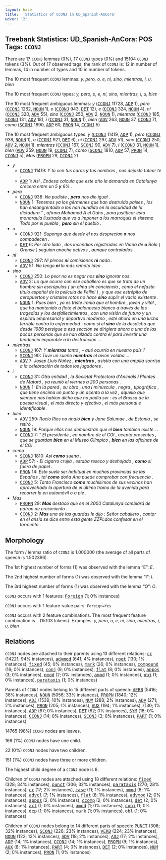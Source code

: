```yaml
---
layout: base
title:  'Statistics of CCONJ in UD_Spanish-AnCora'
udver: '2'
---
```


## Treebank Statistics: UD_Spanish-AnCora: POS Tags: `CCONJ`

There are 17 `CCONJ` lemmas (0%), 17 `CCONJ` types (0%) and 15104 `CCONJ` tokens (3%).
Out of 17 observed tags, the rank of `CCONJ` is: 12 in number of lemmas, 14 in number of types and 10 in number of tokens.

The 10 most frequent `CCONJ` lemmas: <em>y, pero, o, e, ni, sino, mientras, i, u, bien</em>

The 10 most frequent `CCONJ` types:  <em>y, pero, o, e, ni, sino, mientras, i, u, bien</em>

The 10 most frequent ambiguous lemmas: <em>y</em> (<tt><a href="es_ancora-pos-CCONJ.html">CCONJ</a></tt> 11728, <tt><a href="es_ancora-pos-ADP.html">ADP</a></tt> 1), <em>pero</em> (<tt><a href="es_ancora-pos-CCONJ.html">CCONJ</a></tt> 1262, <tt><a href="es_ancora-pos-NOUN.html">NOUN</a></tt> 1), <em>o</em> (<tt><a href="es_ancora-pos-CCONJ.html">CCONJ</a></tt> 943, <tt><a href="es_ancora-pos-DET.html">DET</a></tt> 12), <em>e</em> (<tt><a href="es_ancora-pos-CCONJ.html">CCONJ</a></tt> 324, <tt><a href="es_ancora-pos-NOUN.html">NOUN</a></tt> 4), <em>ni</em> (<tt><a href="es_ancora-pos-CCONJ.html">CCONJ</a></tt> 320, <tt><a href="es_ancora-pos-ADV.html">ADV</a></tt> 55), <em>sino</em> (<tt><a href="es_ancora-pos-CCONJ.html">CCONJ</a></tt> 250, <tt><a href="es_ancora-pos-ADV.html">ADV</a></tt> 2, <tt><a href="es_ancora-pos-NOUN.html">NOUN</a></tt> 1), <em>mientras</em> (<tt><a href="es_ancora-pos-CCONJ.html">CCONJ</a></tt> 185, <tt><a href="es_ancora-pos-SCONJ.html">SCONJ</a></tt> 131, <tt><a href="es_ancora-pos-ADV.html">ADV</a></tt> 18), <em>i</em> (<tt><a href="es_ancora-pos-CCONJ.html">CCONJ</a></tt> 31, <tt><a href="es_ancora-pos-NOUN.html">NOUN</a></tt> 1), <em>bien</em> (<tt><a href="es_ancora-pos-ADV.html">ADV</a></tt> 263, <tt><a href="es_ancora-pos-NOUN.html">NOUN</a></tt> 37, <tt><a href="es_ancora-pos-CCONJ.html">CCONJ</a></tt> 7), <em>como</em> (<tt><a href="es_ancora-pos-SCONJ.html">SCONJ</a></tt> 1890, <tt><a href="es_ancora-pos-ADP.html">ADP</a></tt> 60, <tt><a href="es_ancora-pos-PRON.html">PRON</a></tt> 14, <tt><a href="es_ancora-pos-CCONJ.html">CCONJ</a></tt> 5)

The 10 most frequent ambiguous types:  <em>y</em> (<tt><a href="es_ancora-pos-CCONJ.html">CCONJ</a></tt> 11419, <tt><a href="es_ancora-pos-ADP.html">ADP</a></tt> 1), <em>pero</em> (<tt><a href="es_ancora-pos-CCONJ.html">CCONJ</a></tt> 938, <tt><a href="es_ancora-pos-NOUN.html">NOUN</a></tt> 1), <em>o</em> (<tt><a href="es_ancora-pos-CCONJ.html">CCONJ</a></tt> 921, <tt><a href="es_ancora-pos-DET.html">DET</a></tt> 6), <em>ni</em> (<tt><a href="es_ancora-pos-CCONJ.html">CCONJ</a></tt> 297, <tt><a href="es_ancora-pos-ADV.html">ADV</a></tt> 51), <em>sino</em> (<tt><a href="es_ancora-pos-CCONJ.html">CCONJ</a></tt> 250, <tt><a href="es_ancora-pos-ADV.html">ADV</a></tt> 2, <tt><a href="es_ancora-pos-NOUN.html">NOUN</a></tt> 1), <em>mientras</em> (<tt><a href="es_ancora-pos-CCONJ.html">CCONJ</a></tt> 167, <tt><a href="es_ancora-pos-SCONJ.html">SCONJ</a></tt> 90, <tt><a href="es_ancora-pos-ADV.html">ADV</a></tt> 7), <em>i</em> (<tt><a href="es_ancora-pos-CCONJ.html">CCONJ</a></tt> 31, <tt><a href="es_ancora-pos-NOUN.html">NOUN</a></tt> 1), <em>bien</em> (<tt><a href="es_ancora-pos-ADV.html">ADV</a></tt> 259, <tt><a href="es_ancora-pos-NOUN.html">NOUN</a></tt> 19, <tt><a href="es_ancora-pos-CCONJ.html">CCONJ</a></tt> 7), <em>como</em> (<tt><a href="es_ancora-pos-SCONJ.html">SCONJ</a></tt> 1810, <tt><a href="es_ancora-pos-ADP.html">ADP</a></tt> 57, <tt><a href="es_ancora-pos-PRON.html">PRON</a></tt> 14, <tt><a href="es_ancora-pos-CCONJ.html">CCONJ</a></tt> 5), <em>Mas</em> (<tt><a href="es_ancora-pos-PROPN.html">PROPN</a></tt> 29, <tt><a href="es_ancora-pos-CCONJ.html">CCONJ</a></tt> 2)


* <em>y</em>
  * <tt><a href="es_ancora-pos-CCONJ.html">CCONJ</a></tt> 11419: <em>Y tú con tus caras <b>y</b> tus nombres , nos dejaste tutear te .</em>
  * <tt><a href="es_ancora-pos-ADP.html">ADP</a></tt> 1: <em>Así , Endesa calcula que este año la demanda en Catalunya crecerá entre un 5 <b>y</b> 6% .</em>
* <em>pero</em>
  * <tt><a href="es_ancora-pos-CCONJ.html">CCONJ</a></tt> 938: <em>No pudiste , <b>pero</b> nos dio igual .</em>
  * <tt><a href="es_ancora-pos-NOUN.html">NOUN</a></tt> 1: <em>Tenemos ya los gérmenes que han destruido países , los han ensangrentado o los han hundido en la oscuridad de la dictadura " , afirma Mohamed A el Gahs , para justificar esta monarquía ilustrada que va a imponer a los marroquís el sistema Todo por el pueblo , <b>pero</b> sin el pueblo .</em>
* <em>o</em>
  * <tt><a href="es_ancora-pos-CCONJ.html">CCONJ</a></tt> 921: <em>Supongo que desde él nos desprecian <b>o</b> nos compadecen .</em>
  * <tt><a href="es_ancora-pos-DET.html">DET</a></tt> 6: <em>Por otro lado , dos incendios registrados en Viana de <b>o</b> Bolo ( Orense ) seguían anoche activos , aunque controlados .</em>
* <em>ni</em>
  * <tt><a href="es_ancora-pos-CCONJ.html">CCONJ</a></tt> 297: <em>Ni plenos <b>ni</b> comisiones <b>ni</b> nada .</em>
  * <tt><a href="es_ancora-pos-ADV.html">ADV</a></tt> 51: <em>No tengo <b>ni</b> la más remota idea .</em>
* <em>sino</em>
  * <tt><a href="es_ancora-pos-CCONJ.html">CCONJ</a></tt> 250: <em>Lo peor no es negar nos <b>sino</b> ignorar nos .</em>
  * <tt><a href="es_ancora-pos-ADV.html">ADV</a></tt> 2: <em>Lo que ocurre con ese caballero es que se trata de un hombre sin escrúpulos ( un alma sin conciencia , como el nefasto título español de la película de Fellini ) , y que ese estrépito de aeropuertos y cristales rotos no hace <b>sino</b> suplir el vacío existente .</em>
  * <tt><a href="es_ancora-pos-NOUN.html">NOUN</a></tt> 1: <em>Pues bien , ya es triste ironía que el hombre , joven y vital , que ha mantenido a flote el baloncesto blanco a través de las tragedias y los desfallecimientos , con una visión de futuro y un espíritu empresarial y deportivo moderno , esté ahora en una lucha terrible contra la enfermedad : como si el <b>sino</b> de la desdicha que desde 1989 persigue a esa sección se dirigiera ahora a una de las pocas personas que se han alzado contra él para invertir una tendencia imparable a la destrucción ...</em>
* <em>mientras</em>
  * <tt><a href="es_ancora-pos-CCONJ.html">CCONJ</a></tt> 167: <em>Y <b>mientras</b> tanto , - qué ocurría en nuestro país ?</em>
  * <tt><a href="es_ancora-pos-SCONJ.html">SCONJ</a></tt> 90: <em>Tuve un sueño <b>mientras</b> el avión volaba ...</em>
  * <tt><a href="es_ancora-pos-ADV.html">ADV</a></tt> 7: <em>Josep Lluis Núñez , <b>mientras</b> , asistía con una amplia sonrisa a la celebración de todos los jugadores .</em>
* <em>i</em>
  * <tt><a href="es_ancora-pos-CCONJ.html">CCONJ</a></tt> 31: <em>Otra entidad , la Societat Protectora d'Animals <b>i</b> Plantes de Mataró , ya reunió el viernes a 200 personas .</em>
  * <tt><a href="es_ancora-pos-NOUN.html">NOUN</a></tt> 1: <em>En la pared , su obra , una <b>i</b> minúscula , negra , tipográfica , que tiene encima un punto y un acento a la vez , aquello que siempre nos habían dicho que no podía ser : es el Brossa de la poesía visual , el más directo y efectivo , el más personal e identificable .</em>
* <em>bien</em>
  * <tt><a href="es_ancora-pos-ADV.html">ADV</a></tt> 259: <em>Rocío Ríos no rindió <b>bien</b> y Jane Salumae , de Estonia , se retiró .</em>
  * <tt><a href="es_ancora-pos-NOUN.html">NOUN</a></tt> 19: <em>Porque ellos nos demuestran que el <b>bien</b> también existe . .</em>
  * <tt><a href="es_ancora-pos-CCONJ.html">CCONJ</a></tt> 7: <em>" El presidente , en nombre de el COI , acepta presentes , que se guardan <b>bien</b> en el Museo Olímpico , <b>bien</b> en las oficinas de el COI .</em>
* <em>como</em>
  * <tt><a href="es_ancora-pos-SCONJ.html">SCONJ</a></tt> 1810: <em>Así <b>como</b> suena .</em>
  * <tt><a href="es_ancora-pos-ADP.html">ADP</a></tt> 57: <em>- El cigarro crujía , estaba reseco y deshojado , <b>como</b> si fuera de papel .</em>
  * <tt><a href="es_ancora-pos-PRON.html">PRON</a></tt> 14: <em>Esto suele ser habitual en muchas provincias de las Españas , tal <b>como</b> doña Ana puede comprobar con frecuencia .</em>
  * <tt><a href="es_ancora-pos-CCONJ.html">CCONJ</a></tt> 5: <em>Tanto Francisco <b>como</b> muchísimos de sus vecinos han aprovechado la apertura de el último tramo de la avenida para recorrer la en automóvil o a pie .</em>
* <em>Mas</em>
  * <tt><a href="es_ancora-pos-PROPN.html">PROPN</a></tt> 29: <em><b>Mas</b> destacó que en el 2000 Catalunya cambiará de patrón de crecimiento .</em>
  * <tt><a href="es_ancora-pos-CCONJ.html">CCONJ</a></tt> 2: <em><b>Mas</b> una de las guardas le dijo : Señor caballero , cantar en el ansia se dice entre esta gente ZZPLdos confesar en el tormento .</em>

## Morphology

The form / lemma ratio of `CCONJ` is 1.000000 (the average of all parts of speech is 1.502396).

The 1st highest number of forms (1) was observed with the lemma “E”: <em>E</em>.

The 2nd highest number of forms (1) was observed with the lemma “I”: <em>I</em>.

The 3rd highest number of forms (1) was observed with the lemma “O”: <em>O</em>.

`CCONJ` occurs with 1 features: <tt><a href="es_ancora-feat-Foreign.html">Foreign</a></tt> (1; 0% instances)

`CCONJ` occurs with 1 feature-value pairs: `Foreign=Yes`

`CCONJ` occurs with 2 feature combinations.
The most frequent feature combination is `_` (15103 tokens).
Examples: <em>y, pero, o, e, ni, sino, mientras, i, u, bien</em>


## Relations

`CCONJ` nodes are attached to their parents using 13 different relations: <tt><a href="es_ancora-dep-cc.html">cc</a></tt> (14221; 94% instances), <tt><a href="es_ancora-dep-advmod.html">advmod</a></tt> (641; 4% instances), <tt><a href="es_ancora-dep-root.html">root</a></tt> (130; 1% instances), <tt><a href="es_ancora-dep-fixed.html">fixed</a></tt> (45; 0% instances), <tt><a href="es_ancora-dep-mark.html">mark</a></tt> (26; 0% instances), <tt><a href="es_ancora-dep-compound.html">compound</a></tt> (16; 0% instances), <tt><a href="es_ancora-dep-conj.html">conj</a></tt> (9; 0% instances), <tt><a href="es_ancora-dep-flat.html">flat</a></tt> (8; 0% instances), <tt><a href="es_ancora-dep-appos.html">appos</a></tt> (3; 0% instances), <tt><a href="es_ancora-dep-nmod.html">nmod</a></tt> (2; 0% instances), <tt><a href="es_ancora-dep-amod.html">amod</a></tt> (1; 0% instances), <tt><a href="es_ancora-dep-obj.html">obj</a></tt> (1; 0% instances), <tt><a href="es_ancora-dep-parataxis.html">parataxis</a></tt> (1; 0% instances)

Parents of `CCONJ` nodes belong to 15 different parts of speech: <tt><a href="es_ancora-pos-VERB.html">VERB</a></tt> (5416; 36% instances), <tt><a href="es_ancora-pos-NOUN.html">NOUN</a></tt> (5056; 33% instances), <tt><a href="es_ancora-pos-PROPN.html">PROPN</a></tt> (1840; 12% instances), <tt><a href="es_ancora-pos-ADJ.html">ADJ</a></tt> (1539; 10% instances), <tt><a href="es_ancora-pos-NUM.html">NUM</a></tt> (288; 2% instances), <tt><a href="es_ancora-pos-ADV.html">ADV</a></tt> (271; 2% instances), <tt><a href="es_ancora-pos-PRON.html">PRON</a></tt> (205; 1% instances), <tt><a href="es_ancora-pos-AUX.html">AUX</a></tt> (194; 1% instances),  (130; 1% instances), <tt><a href="es_ancora-pos-ADP.html">ADP</a></tt> (67; 0% instances), <tt><a href="es_ancora-pos-DET.html">DET</a></tt> (62; 0% instances), <tt><a href="es_ancora-pos-SYM.html">SYM</a></tt> (18; 0% instances), <tt><a href="es_ancora-pos-CCONJ.html">CCONJ</a></tt> (14; 0% instances), <tt><a href="es_ancora-pos-SCONJ.html">SCONJ</a></tt> (3; 0% instances), <tt><a href="es_ancora-pos-PART.html">PART</a></tt> (1; 0% instances)

14765 (98%) `CCONJ` nodes are leaves.

166 (1%) `CCONJ` nodes have one child.

22 (0%) `CCONJ` nodes have two children.

151 (1%) `CCONJ` nodes have three or more children.

The highest child degree of a `CCONJ` node is 8.

Children of `CCONJ` nodes are attached using 18 different relations: <tt><a href="es_ancora-dep-fixed.html">fixed</a></tt> (328; 34% instances), <tt><a href="es_ancora-dep-punct.html">punct</a></tt> (306; 32% instances), <tt><a href="es_ancora-dep-parataxis.html">parataxis</a></tt> (270; 28% instances), <tt><a href="es_ancora-dep-cc.html">cc</a></tt> (17; 2% instances), <tt><a href="es_ancora-dep-case.html">case</a></tt> (11; 1% instances), <tt><a href="es_ancora-dep-nmod.html">nmod</a></tt> (8; 1% instances), <tt><a href="es_ancora-dep-advcl.html">advcl</a></tt> (7; 1% instances), <tt><a href="es_ancora-dep-flat.html">flat</a></tt> (6; 1% instances), <tt><a href="es_ancora-dep-advmod.html">advmod</a></tt> (2; 0% instances), <tt><a href="es_ancora-dep-appos.html">appos</a></tt> (2; 0% instances), <tt><a href="es_ancora-dep-ccomp.html">ccomp</a></tt> (2; 0% instances), <tt><a href="es_ancora-dep-det.html">det</a></tt> (2; 0% instances), <tt><a href="es_ancora-dep-acl.html">acl</a></tt> (1; 0% instances), <tt><a href="es_ancora-dep-amod.html">amod</a></tt> (1; 0% instances), <tt><a href="es_ancora-dep-conj.html">conj</a></tt> (1; 0% instances), <tt><a href="es_ancora-dep-dep.html">dep</a></tt> (1; 0% instances), <tt><a href="es_ancora-dep-mark.html">mark</a></tt> (1; 0% instances), <tt><a href="es_ancora-dep-obl.html">obl</a></tt> (1; 0% instances)

Children of `CCONJ` nodes belong to 14 different parts of speech: <tt><a href="es_ancora-pos-PUNCT.html">PUNCT</a></tt> (306; 32% instances), <tt><a href="es_ancora-pos-SCONJ.html">SCONJ</a></tt> (226; 23% instances), <tt><a href="es_ancora-pos-VERB.html">VERB</a></tt> (224; 23% instances), <tt><a href="es_ancora-pos-NOUN.html">NOUN</a></tt> (122; 13% instances), <tt><a href="es_ancora-pos-ADV.html">ADV</a></tt> (18; 2% instances), <tt><a href="es_ancora-pos-ADJ.html">ADJ</a></tt> (17; 2% instances), <tt><a href="es_ancora-pos-ADP.html">ADP</a></tt> (14; 1% instances), <tt><a href="es_ancora-pos-CCONJ.html">CCONJ</a></tt> (14; 1% instances), <tt><a href="es_ancora-pos-PROPN.html">PROPN</a></tt> (9; 1% instances), <tt><a href="es_ancora-pos-AUX.html">AUX</a></tt> (8; 1% instances), <tt><a href="es_ancora-pos-PART.html">PART</a></tt> (4; 0% instances), <tt><a href="es_ancora-pos-DET.html">DET</a></tt> (2; 0% instances), <tt><a href="es_ancora-pos-NUM.html">NUM</a></tt> (2; 0% instances), <tt><a href="es_ancora-pos-PRON.html">PRON</a></tt> (1; 0% instances)

